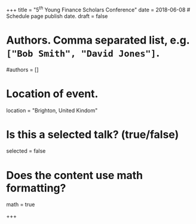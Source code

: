 +++
title = "$5^{th}$ Young Finance Scholars Conference"
date = 2018-06-08  # Schedule page publish date.
draft = false

# Authors. Comma separated list, e.g. `["Bob Smith", "David Jones"]`.
#authors = []

# Location of event.
location = "Brighton, United Kindom"

# Is this a selected talk? (true/false)
selected = false

# Does the content use math formatting?
math = true

+++
